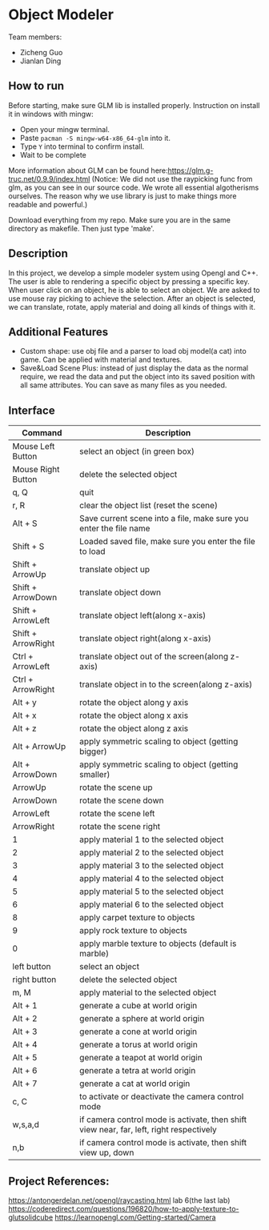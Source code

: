 # Object Modeler
Team members: 
- Zicheng Guo
- Jianlan Ding

## How to run
Before starting, make sure GLM lib is installed properly.
Instruction on install it in windows with mingw:
- Open your mingw terminal.
- Paste `pacman -S mingw-w64-x86_64-glm` into it.
- Type `Y` into terminal to confirm install.
- Wait to be complete

More information about GLM can be found here:https://glm.g-truc.net/0.9.9/index.html
(Notice: We did not use the raypicking func from glm, as you can see in our source code. We wrote all essential algotherisms ourselves. The reason why we use library is just to make things more readable and powerful.)

Download everything from my repo. Make sure you are in the same directory as makefile. Then just type 'make'.

## Description
In this project, we develop a simple modeler system using Opengl and C++. The user is able to rendering a specific object by pressing a specific key. When user click on an object, he is able to select an object. We are asked to use mouse ray picking to achieve the selection. After an object is selected, we can translate, rotate, apply material and doing all kinds of things with it.

## Additional Features
- Custom shape: use obj file and a parser to load obj model(a cat) into game. Can be applied with material and textures.
- Save&Load Scene Plus: instead of just display the data as the normal require, we read the data and put the object into its saved position with all same attributes. You can save as many files as you needed. 

## Interface
| Command  | Description  |
|---|---|
| Mouse Left Button | select an object (in green box)  |
| Mouse Right Button | delete the selected object |
| q, Q  | quit  |
| r, R  | clear the object list (reset the scene)  |
| Alt + S| Save current scene into a file, make sure you enter the file name |
| Shift + S | Loaded saved file, make sure you enter the file to load |
| Shift + ArrowUp  | translate object up |
| Shift + ArrowDown  | translate object down  |
| Shift + ArrowLeft  | translate object left(along x-axis)  |   
| Shift + ArrowRight  | translate object right(along x-axis)  |   
| Ctrl + ArrowLeft  | translate object out of the screen(along z-axis)  |   
| Ctrl + ArrowRight  | translate object in to the screen(along z-axis)  |  
| Alt + y  | rotate the object along y axis  |
| Alt + x  | rotate the object along x axis  |
| Alt + z  | rotate the object along z axis  |
| Alt + ArrowUp  | apply symmetric scaling to object (getting bigger)  |
| Alt + ArrowDown  | apply symmetric scaling to object (getting smaller)  |
| ArrowUp  | rotate the scene up  |
| ArrowDown | rotate the scene down |
| ArrowLeft  | rotate the scene left  |
| ArrowRight | rotate the scene right |
| 1 | apply material 1 to the selected object |
| 2 | apply material 2 to the selected object |
| 3 | apply material 3 to the selected object |
| 4 | apply material 4 to the selected object |
| 5 | apply material 5 to the selected object |
| 6 | apply material 6 to the selected object |
| 8 | apply carpet texture to objects |
| 9 | apply rock texture to objects |
| 0 | apply marble texture to objects (default is marble)|
| left button | select an object |
| right button | delete the selected object |
| m, M | apply material to the selected object |
| Alt + 1 | generate a cube at world origin |
| Alt + 2 | generate a sphere at world origin|
| Alt + 3 | generate a cone at world origin|
| Alt + 4 | generate a torus at world origin|
| Alt + 5 | generate a teapot at world origin|
| Alt + 6 | generate a tetra at world origin|
| Alt + 7 | generate a cat at world origin|
| c, C | to activate or deactivate the camera control mode |
| w,s,a,d | if camera control mode is activate, then shift view near, far, left, right respectively |
| n,b | if camera control mode is activate, then shift view up, down |


## Project References: 
https://antongerdelan.net/opengl/raycasting.html
lab 6(the last lab)
https://coderedirect.com/questions/196820/how-to-apply-texture-to-glutsolidcube
https://learnopengl.com/Getting-started/Camera

 
 

 


 
